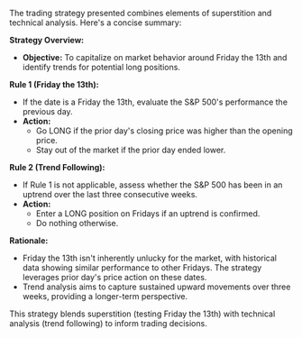 The trading strategy presented combines elements of superstition and technical analysis. Here's a concise summary:

**Strategy Overview:**
- **Objective:** To capitalize on market behavior around Friday the 13th and identify trends for potential long positions.

**Rule 1 (Friday the 13th):**
- If the date is a Friday the 13th, evaluate the S&P 500's performance the previous day.
- **Action:**
  - Go LONG if the prior day's closing price was higher than the opening price.
  - Stay out of the market if the prior day ended lower.

**Rule 2 (Trend Following):**
- If Rule 1 is not applicable, assess whether the S&P 500 has been in an uptrend over the last three consecutive weeks.
- **Action:**
  - Enter a LONG position on Fridays if an uptrend is confirmed.
  - Do nothing otherwise.

**Rationale:**
- Friday the 13th isn't inherently unlucky for the market, with historical data showing similar performance to other Fridays. The strategy leverages prior day's price action on these dates.
- Trend analysis aims to capture sustained upward movements over three weeks, providing a longer-term perspective.

This strategy blends superstition (testing Friday the 13th) with technical analysis (trend following) to inform trading decisions.
